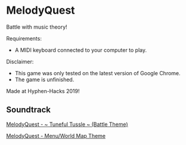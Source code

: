 # MelodyQuest
Battle with music theory!

Requirements:
- A MIDI keyboard connected to your computer to play.

Disclaimer:
- This game was only tested on the latest version of Google Chrome.
- The game is unfinished.

Made at Hyphen-Hacks 2019!

## Soundtrack
[MelodyQuest - ~ Tuneful Tussle ~ (Battle Theme)](https://soundcloud.com/TC64X/melodyquest-tuneful-tussle-battle-theme/s-zd4qu)

[MelodyQuest - Menu/World Map Theme](https://soundcloud.com/TC64X/melodyquest-menu-and-world-map-theme/s-XcA44)
